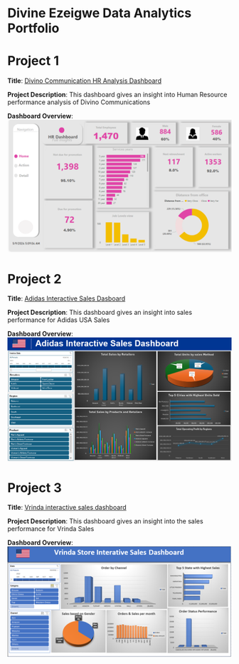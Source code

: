  # Divine Ezeigwe Data Analytics Portfolio
# Project 1
**Title**: [Divino Communication HR Analysis Dashboard](https://github.com/Ifeanyi-Ezeigwe/Data_Analytics)

**Project Description**: This dashboard gives an insight into Human Resource performance analysis of Divino Communications 

**Dashboard Overview**:
![Divino_HR_dashboard.PNG](Divino_HR_dashboard.PNG)


# Project 2
**Title**: [Adidas Interactive Sales Dasboard](https://ifeanyi-ezeigwe.github.io/Data_Analytics/)

**Project Description**: This dashboard gives an insight into sales performance for Adidas USA Sales

**Dashboard Overview**:
![Adidas_Sales_Dashboard.PNG](Adidas_Sales_Dashboard.PNG)



# Project 3
**Title**: [Vrinda interactive sales dashboard](https://ifeanyi-ezeigwe.github.io/Data_Analytics/)

**Project Description**: This dashboard gives an insight into the sales performance for Vrinda Sales

**Dashboard Overview**:
![Vrinda_Sales_dashboard.PNG](Vrinda_Sales_dashboard.PNG)



